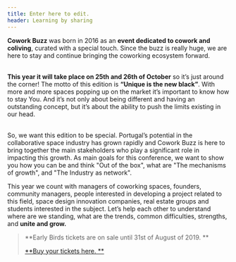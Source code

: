 ```yaml
---
title: Enter here to edit.
header: Learning by sharing
---
```

**Cowork Buzz** was born in 2016 as an **event dedicated to cowork and coliving**, curated with a special touch. Since the buzz is really huge, we are here to stay and continue bringing the coworking ecosystem forward.

\
**This year it will take place on 25th and 26th of October** so it’s just around the corner! The motto of this edition is **“Unique is the new black”**. With more and more spaces popping up on the market it’s important to know how to stay You. And it’s not only about being different and having an outstanding concept, but it’s about the ability to push the limits existing in our head. 

\
So, we want this edition to be special. Portugal’s potential in the collaborative space industry has grown rapidly and Cowork Buzz is here to bring together the main stakeholders who play a significant role in impacting this growth. As main goals for this conference, we want to show you how you can be and think "Out of the box", what are "The mechanisms of growth", and "The Industry as network". 

This year we count with managers of coworking spaces, founders, community managers, people interested in developing a project related to this field, space design innovation companies, real estate groups and students interested in the subject. Let’s help each other to understand where are we standing, what are the trends, common difficulties, strengths, and **unite and grow.**

> **Early Birds tickets are on sale until 31st of August of 2019. **
>
> [**Buy your tickets here. **](https://events.eventzilla.net/e/cowork-buzz-2019-2138746820)

##
